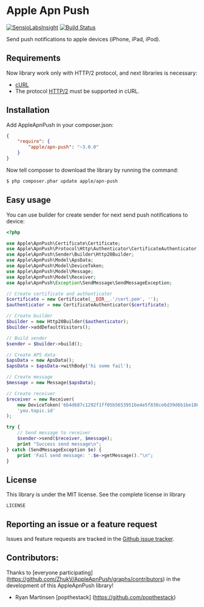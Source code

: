 Apple Apn Push
==============

[![SensioLabsInsight](https://insight.sensiolabs.com/projects/53f2239f-c4cc-4643-85c9-a9f79850e863/mini.png)](https://insight.sensiolabs.com/projects/53f2239f-c4cc-4643-85c9-a9f79850e863)
[![Build Status](https://travis-ci.org/ZhukV/AppleApnPush.svg?branch=master)](https://travis-ci.org/ZhukV/AppleApnPush)

Send push notifications to apple devices (iPhone, iPad, iPod).

Requirements
------------

Now library work only with HTTP/2 protocol, and next libraries is necessary:

* [cURL](http://php.net/manual/ru/book.curl.php)
* The protocol [HTTP/2](https://en.wikipedia.org/wiki/HTTP/2) must be supported in cURL.

Installation
------------

Add AppleApnPush in your composer.json:

````json
{
    "require": {
        "apple/apn-push": "~3.0.0"
    }
}
````

Now tell composer to download the library by running the command:

```bash
$ php composer.phar update apple/apn-push
```

Easy usage
----------

You can use builder for create sender for next send push notifications to device:

```php
<?php

use Apple\ApnPush\Certificate\Certificate;
use Apple\ApnPush\Protocol\Http\Authenticator\CertificateAuthenticator;
use Apple\ApnPush\Sender\Builder\Http20Builder;
use Apple\ApnPush\Model\ApsData;
use Apple\ApnPush\Model\DeviceToken;
use Apple\ApnPush\Model\Message;
use Apple\ApnPush\Model\Receiver;
use Apple\ApnPush\Exception\SendMessage\SendMessageException;

// Create certificate and authenticator
$certificate = new Certificate(__DIR__.'/cert.pem', '');
$authenticator = new CertificateAuthenticator($certificate);

// Create builder
$builder = new Http20Builder($authenticator);
$builder->addDefaultVisitors();

// Build sender
$sender = $builder->build();

// Create APS data
$apsData = new ApsData();
$apsData = $apsData->withBody('hi some fail');

// Create message
$message = new Message($apsData);

// Create receiver
$receiver = new Receiver(
    new DeviceToken('6b4d687c1292f1ff05b5653951be4e5f838ce6d39d6b1be1801fe8dcc35713c1'),
    'you.topic.id'
);

try {
    // Send message to receiver
    $sender->send($receiver, $message);
    print "Success send message\n";
} catch (SendMessageException $e) {
    print 'Fail send message: '.$e->getMessage()."\n";
}

```


License
-------

This library is under the MIT license. See the complete license in library

```
LICENSE
```

Reporting an issue or a feature request
---------------------------------------

Issues and feature requests are tracked in the [Github issue tracker](https://github.com/ZhukV/AppleApnPush/issues).

Contributors:
-------------

Thanks to [everyone participating] (https://github.com/ZhukV/AppleApnPush/graphs/contributors) in the development of this AppleApnPush library!

* Ryan Martinsen [popthestack] (https://github.com/popthestack)
